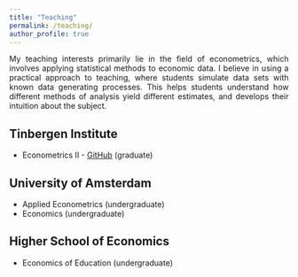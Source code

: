 ```yaml
---
title: "Teaching"
permalink: /teaching/
author_profile: true
---
```


<p align="justify">  
My teaching interests primarily lie in the field of econometrics, which involves applying statistical methods to economic data. I believe in using a practical approach to teaching, where students simulate data sets with known data generating processes. This helps students understand how different methods of analysis yield different estimates, and develops their intuition about the subject.
</p>

## Tinbergen Institute

- Econometrics II - [GitHub](https://github.com/stnavdeev/econometrics) (graduate)

## University of Amsterdam

- Applied Econometrics (undergraduate)
- Economics (undergraduate)

## Higher School of Economics

- Economics of Education (undergraduate)
